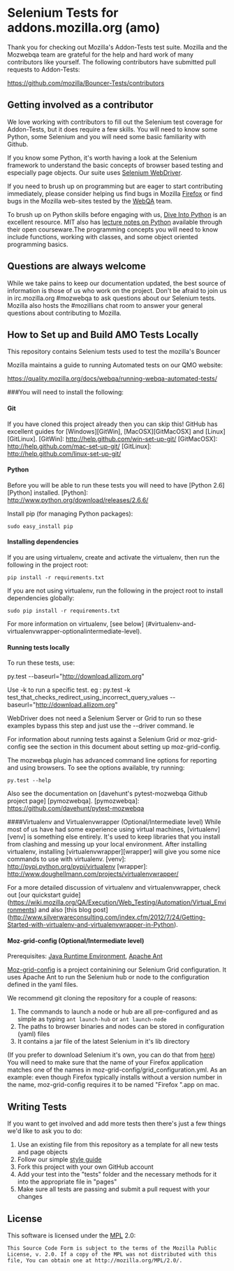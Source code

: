 Selenium Tests for addons.mozilla.org (amo)
====================

Thank you for checking out Mozilla's Addon-Tests test suite. Mozilla and the Mozwebqa team are grateful for the help and hard work of many contributors like yourself.
The following contributors have submitted pull requests to Addon-Tests:

https://github.com/mozilla/Bouncer-Tests/contributors



Getting involved as a contributor
------------------------------------------

We love working with contributors to fill out the Selenium test coverage for Addon-Tests, but it does require a few skills.   You will need to know some Python, some Selenium and you will need some basic familiarity with Github.

If you know some Python, it's worth having a look at the Selenium framework to understand the basic concepts of browser based testing and especially page objects. Our suite uses [Selenium WebDriver][webdriver].

If you need to brush up on programming but are eager to start contributing immediately, please consider helping us find bugs in Mozilla [Firefox][firefox] or find bugs in the Mozilla web-sites tested by the [WebQA][webqa] team.

To brush up on Python skills before engaging with us, [Dive Into Python][dive] is an excellent resource.  MIT also has [lecture notes on Python][mit] available through their open courseware.The programming concepts you will need to know include functions, working with classes, and some object oriented programming basics. 

[mit]: http://ocw.mit.edu/courses/electrical-engineering-and-computer-science/6-189-a-gentle-introduction-to-programming-using-python-january-iap-2011/
[dive]: http://www.diveintopython.net/toc/index.html
[webqa]: http://quality.mozilla.org/teams/web-qa/
[firefox]: http://quality.mozilla.org/teams/desktop-firefox/
[webdriver]: http://seleniumhq.org/docs/03_webdriver.html

Questions are always welcome
----------------------------
While we take pains to keep our documentation updated, the best source of information is those of us who work on the project.  Don't be afraid to join us in irc.mozilla.org #mozwebqa to ask questions about our Selenium tests.  Mozilla also hosts the #mozillians chat room to answer your general questions about contributing to Mozilla.

[mozwebqa]:http://02.chat.mibbit.com/?server=irc.mozilla.org&channel=#mozwebqa
[mozillians]:http://02.chat.mibbit.com/?server=irc.mozilla.org&channel=#mozillians

How to Set up and Build AMO Tests Locally
-----------------------------------------
This repository contains Selenium tests used to test the mozilla's Bouncer

Mozilla maintains a guide to running Automated tests on our QMO website:

https://quality.mozilla.org/docs/webqa/running-webqa-automated-tests/

###You will need to install the following:

#### Git
If you have cloned this project already then you can skip this!
GitHub has excellent guides for [Windows][GitWin], [MacOSX][GitMacOSX] and [Linux][GitLinux].
[GitWin]: http://help.github.com/win-set-up-git/
[GitMacOSX]: http://help.github.com/mac-set-up-git/
[GitLinux]: http://help.github.com/linux-set-up-git/

#### Python
Before you will be able to run these tests you will need to have [Python 2.6][Python] installed.
[Python]: http://www.python.org/download/releases/2.6.6/

Install pip (for managing Python packages):

    sudo easy_install pip

#### Installing dependencies

If you are using virtualenv, create and activate the virtualenv, then run the following in the project root:

    pip install -r requirements.txt

If you are not using virtualenv, run the following in the project root to install dependencies globally:

    sudo pip install -r requirements.txt

For more information on virtualenv, [see below] (#virtualenv-and-virtualenvwrapper-optionalintermediate-level).

#### Running tests locally

To run these tests, use:

 py.test  --baseurl="http://download.allizom.org"


Use -k to run a specific test.
eg :
py.test -k test_that_checks_redirect_using_incorrect_query_values --baseurl="http://download.allizom.org"

WebDriver does not need a Selenium Server or Grid to run so these examples bypass this step and just use the --driver command.
le
    
For information about running tests against a Selenium Grid or moz-grid-config see the section in this document about setting up moz-grid-config.


The mozwebqa plugin has advanced command line options for reporting and using browsers. To see the options available, try running:

    py.test --help

Also see the documentation on [davehunt's pytest-mozwebqa Github project page] [pymozwebqa].
[pymozwebqa]: https://github.com/davehunt/pytest-mozwebqa

####Virtualenv and Virtualenvwrapper (Optional/Intermediate level)
While most of us have had some experience using virtual machines, [virtualenv][venv] is something else entirely.  It's used to keep libraries that you install from clashing and messing up your local environment.  After installing virtualenv, installing [virtualenvwrapper][wrapper] will give you some nice commands to use with virtualenv.
[venv]: http://pypi.python.org/pypi/virtualenv
[wrapper]: http://www.doughellmann.com/projects/virtualenvwrapper/

For a more detailed discussion of virtualenv and virtualenvwrapper, check out [our quickstart guide] (https://wiki.mozilla.org/QA/Execution/Web_Testing/Automation/Virtual_Environments) and also [this blog post] (http://www.silverwareconsulting.com/index.cfm/2012/7/24/Getting-Started-with-virtualenv-and-virtualenvwrapper-in-Python).

#### Moz-grid-config (Optional/Intermediate level)
Prerequisites: [Java Runtime Environment][Java JRE], [Apache Ant][ANT]

[Moz-grid-config][moz-grid] is a project containining our Selenium Grid configuration. It uses Apache Ant to run the Selenium hub or node to the configuration defined in the yaml files.

We recommend git cloning the repository for a couple of reasons:

1. The commands to launch a node or hub are all pre-configured and as simple as typing `ant launch-hub` or `ant launch-node`
2. The paths to browser binaries and nodes can be stored in configuration (yaml) files
3. It contains a jar file of the latest Selenium in it's lib directory

(If you prefer to download Selenium it's own, you can do that from [here][Selenium Downloads])
You will need to make sure that the name of your Firefox application matches one of the names in moz-grid-config/grid_configuration.yml.  As an example:  even though Firefox typically installs without a version number in the name, moz-grid-config requires it to be named "Firefox <version number>".app on mac. 

[moz-grid]:https://github.com/mozilla/moz-grid-config
[ANT]: http://ant.apache.org/
[Java JRE]: http://www.oracle.com/technetwork/java/javase/downloads/index.html
[Selenium Downloads]: http://code.google.com/p/selenium/downloads/list


Writing Tests
-------------

If you want to get involved and add more tests then there's just a few things
we'd like to ask you to do:

1. Use an existing file from this repository as a template for all new tests and page objects
2. Follow our simple [style guide][Style Guide]
3. Fork this project with your own GitHub account
4. Add your test into the "tests" folder and the necessary methods for it into the appropriate file in "pages"
5. Make sure all tests are passing and submit a pull request with your changes

[GitHub Templates]: https://github.com/mozilla/mozwebqa-test-templates 
[Style Guide]: https://wiki.mozilla.org/QA/Execution/Web_Testing/Docs/Automation/StyleGuide

License
-------
This software is licensed under the [MPL] 2.0:

    This Source Code Form is subject to the terms of the Mozilla Public
    License, v. 2.0. If a copy of the MPL was not distributed with this
    file, You can obtain one at http://mozilla.org/MPL/2.0/.

[MPL]: http://www.mozilla.org/MPL/2.0/
